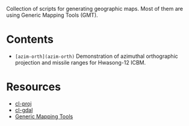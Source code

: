 Collection of scripts for generating geographic maps. Most of them are
using Generic Mapping Tools (GMT).

Contents
========

* `[azim-orth](azim-orth)` Demonstration of azimuthal orthographic
  projection and missile ranges for Hwasong-12 ICBM.

Resources
=========

* [cl-proj](https://bitbucket.org/vityok/cl-proj)
* [cl-gdal](https://bitbucket.org/vityok/cl-gdal)
* [Generic Mapping Tools](http://gmt.soest.hawaii.edu/)
